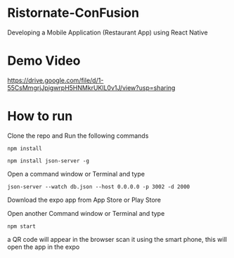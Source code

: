 # Ristornate-ConFusion
Developing a Mobile Application (Restaurant App) using React Native

# Demo Video
https://drive.google.com/file/d/1-55CsMmgrjJpigwrpH5HNMkrUKlL0v1J/view?usp=sharing

# How to run
Clone the repo and Run the following commands

`npm install`

`npm install json-server -g`

Open a command window or Terminal and type

`json-server --watch db.json --host 0.0.0.0 -p 3002 -d 2000`

Download the expo app from App Store or Play Store

Open another Command window or Terminal and type

`npm start`

a QR code will appear in the browser scan it using the smart phone, this will open the app in the expo
